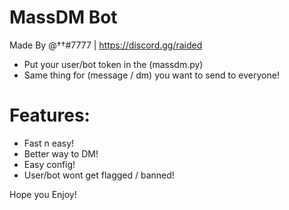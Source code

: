 # MassDM Bot
Made By @††#7777 | https://discord.gg/raided

- Put your user/bot token in the (massdm.py)
- Same thing for (message / dm) you want to send to everyone!

# Features:

- Fast n easy!
- Better way to DM!
- Easy config!
- User/bot wont get flagged / banned!


Hope you Enjoy!
